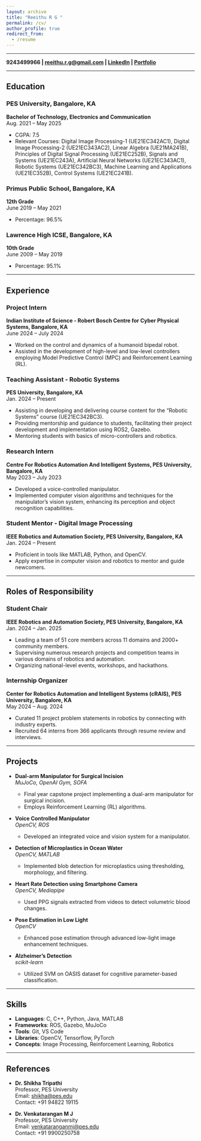 ```yaml
---
layout: archive
title: "Reeithu R G "
permalink: /cv/
author_profile: true
redirect_from:
  - /resume
---
```

---
**9243499966 | reeithu.r.g@gmail.com | [LinkedIn](https://linkedin.com/in/reeithu) | [Portfolio](https://reeithu.github.io)**

---

## Education

### PES University, Bangalore, KA  
**Bachelor of Technology, Electronics and Communication**  
Aug. 2021 – May 2025  
- CGPA: 7.5  
- Relevant Courses: Digital Image Processing-1 (UE21EC342AC1), Digital Image Processing-2 (UE21EC343AC2), Linear Algebra (UE21MA241B), Principles of Digital Signal Processing (UE21EC252B), Signals and Systems (UE21EC243A), Artificial Neural Networks (UE21EC343AC1), Robotic Systems (UE21EC342BC3), Machine Learning and Applications (UE21EC352B), Control Systems (UE21EC241B).

### Primus Public School, Bangalore, KA  
**12th Grade**  
June 2019 – May 2021  
- Percentage: 96.5%  

### Lawrence High ICSE, Bangalore, KA  
**10th Grade**  
June 2009 – May 2019  
- Percentage: 95.1%  

---

## Experience

### Project Intern  
**Indian Institute of Science - Robert Bosch Centre for Cyber Physical Systems, Bangalore, KA**  
June 2024 – July 2024  
- Worked on the control and dynamics of a humanoid bipedal robot.  
- Assisted in the development of high-level and low-level controllers employing Model Predictive Control (MPC) and Reinforcement Learning (RL).

### Teaching Assistant - Robotic Systems  
**PES University, Bangalore, KA**  
Jan. 2024 – Present  
- Assisting in developing and delivering course content for the “Robotic Systems” course (UE21EC342BC3).  
- Providing mentorship and guidance to students, facilitating their project development and implementation using ROS2, Gazebo.  
- Mentoring students with basics of micro-controllers and robotics.

### Research Intern  
**Centre For Robotics Automation And Intelligent Systems, PES University, Bangalore, KA**  
May 2023 – July 2023  
- Developed a voice-controlled manipulator.  
- Implemented computer vision algorithms and techniques for the manipulator’s vision system, enhancing its perception and object recognition capabilities.

### Student Mentor - Digital Image Processing  
**IEEE Robotics and Automation Society, PES University, Bangalore, KA**  
Jan. 2024 – Present  
- Proficient in tools like MATLAB, Python, and OpenCV.  
- Apply expertise in computer vision and robotics to mentor and guide newcomers.

---

## Roles of Responsibility

### Student Chair  
**IEEE Robotics and Automation Society, PES University, Bangalore, KA**  
Jan. 2024 – Jan. 2025  
- Leading a team of 51 core members across 11 domains and 2000+ community members.  
- Supervising numerous research projects and competition teams in various domains of robotics and automation.  
- Organizing national-level events, workshops, and hackathons.

### Internship Organizer  
**Center for Robotics Automation and Intelligent Systems (cRAIS), PES University, Bangalore, KA**  
May 2024 – Aug. 2024  
- Curated 11 project problem statements in robotics by connecting with industry experts.  
- Recruited 64 interns from 366 applicants through resume review and interviews.

---

## Projects

- **Dual-arm Manipulator for Surgical Incision**  
   *MuJoCo, OpenAI Gym, SOFA*  
   - Final year capstone project implementing a dual-arm manipulator for surgical incision.  
   - Employs Reinforcement Learning (RL) algorithms.

- **Voice Controlled Manipulator**  
   *OpenCV, ROS*  
   - Developed an integrated voice and vision system for a manipulator.

- **Detection of Microplastics in Ocean Water**  
   *OpenCV, MATLAB*  
   - Implemented blob detection for microplastics using thresholding, morphology, and filtering.

- **Heart Rate Detection using Smartphone Camera**  
   *OpenCV, Mediapipe*  
   - Used PPG signals extracted from videos to detect volumetric blood changes.

- **Pose Estimation in Low Light**  
   *OpenCV*  
   - Enhanced pose estimation through advanced low-light image enhancement techniques.

- **Alzheimer’s Detection**  
   *scikit-learn*  
   - Utilized SVM on OASIS dataset for cognitive parameter-based classification.

---

## Skills

- **Languages**: C, C++, Python, Java, MATLAB  
- **Frameworks**: ROS, Gazebo, MuJoCo  
- **Tools**: Git, VS Code  
- **Libraries**: OpenCV, Tensorflow, PyTorch  
- **Concepts**: Image Processing, Reinforcement Learning, Robotics

---

## References

- **Dr. Shikha Tripathi**  
  Professor, PES University  
  Email: shikha@pes.edu  
  Contact: +91 94822 19115

- **Dr. Venkatarangan M J**  
  Professor, PES University  
  Email: venkataranganmj@pes.edu  
  Contact: +91 9900250758


